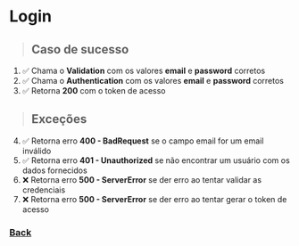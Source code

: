 # Login

> ## Caso de sucesso

1. ✅ Chama o **Validation** com os valores **email** e **password** corretos
2. ✅ Chama o **Authentication** com os valores **email** e **password** corretos
3. ✅ Retorna **200** com o token de acesso

> ## Exceções

4. ✅ Retorna erro **400 - BadRequest** se o campo email for um email inválido
5. ✅ Retorna erro **401 - Unauthorized** se não encontrar um usuário com os dados fornecidos
6. ❌ Retorna erro **500 - ServerError** se der erro ao tentar validar as credenciais
7. ❌ Retorna erro **500 - ServerError** se der erro ao tentar gerar o token de acesso

### [Back](../../../readme.md)